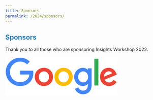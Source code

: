 ```yaml
---
title: Sponsors
permalink: /2024/sponsors/
---
```

## <span style="color:#267CB9"> Sponsors </span>

Thank you to all those who are sponsoring Insights Workshop 2022.
<br />
<br />
<img src="/assets/img/googlelogo_color_416x140dp.png" style="width:70%;">
